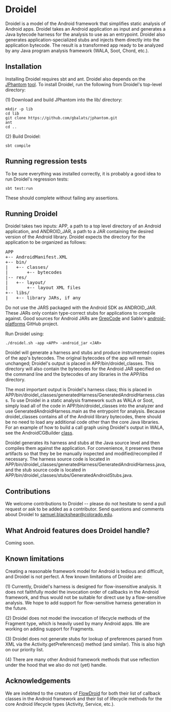 Droidel
=======

Droidel is a model of the Android framework that simplifies static analysis of Android apps. Droidel takes an Android application as input and generates a Java bytecode harness for the analysis to use as an entrypoint. Droidel also generates application-specialized stubs and injects them directly into the application bytecode. The result is a transformed app ready to be analyzed by any Java program analysis framework (WALA, Soot, Chord, etc.).

Installation
------------
Installing Droidel requires sbt and ant. Droidel also depends on the [JPhantom](http://cgi.di.uoa.gr/~smaragd/jphantom-oopsla13.pdf) [tool](https://github.com/gbalats/jphantom). To install Droidel, run the following from Droidel's top-level directory:

(1) Download and build JPhantom into the lib/ directory: 

    mkdir -p lib
    cd lib
    git clone https://github.com/gbalats/jphantom.git
    ant
    cd ..

(2) Build Droidel:

    sbt compile


Running regression tests
------------------------

To be sure everything was installed correctly, it is probably a good idea to run Droidel's regression tests:
   
	sbt test:run

These should complete without failing any assertions.


Running Droidel
--------------

Droidel takes two inputs: APP, a path to a top level directory of an Android application, and ANDROID_JAR, a path to a JAR containing the desired version of the Android library. Droidel expects the directory for the application to be organized as follows:

<pre>
APP
+-- AndroidManifest.XML
+-- bin/
|   +-- classes/
|       +-- bytecodes
|-- res/
|   +-- layout/
|       +-- layout XML files
+-- libs/
|   +-- library JARs, if any
</pre>

Do not use the JARS packaged with the Android SDK as ANDROID_JAR. These JARs only contain type-correct stubs for applications to compile against. Good sources for Android JARs are [GrepCode](http://grepcode.com/project/repository.grepcode.com/java/ext/com.google.android/android/) and Sable's [android-platforms](https://github.com/Sable/android-platforms) GitHub project.

Run Droidel using:

	./droidel.sh -app <APP> -android_jar <JAR>

Droidel will generate a harness and stubs and produce instrumented copies of the app's bytecodes. The original bytecodes of the app will remain unchanged; Droidel's output is placed in APP/bin/droidel_classes. This directory will also contain the bytecodes for the Android JAR specified on the command line and the bytecodes of any libraries in the APP/libs directory.

The most important output is Droidel's harness class; this is placed in APP/bin/droidel_classes/generatedHarness/GeneratedAndroidHarness.class. To use Droidel in a static analysis framework such as WALA or Soot, simply load all of the code in APP/bin/droidel_classes into the analyzer and use GeneratedAndroidHarness.main as the entrypoint for analysis. Because droidel_classes contains all of the Android library bytecodes, there should be no need to load any additional code other than the core Java libraries. For an example of how to build a call graph using Droidel's output in WALA, see the AndroidCGBuilder [class](https://github.com/cuplv/droidel/blob/master/src/main/scala/edu/colorado/droidel/driver/AndroidCGBuilder.scala).

Droidel generates its harness and stubs at the Java source level and then compiles them against the application. For convenience, it preserves these artifacts so that they be be manually inspected and modified/recompiled if necessary. The harness source code is located in APP/bin/droidel_classes/generatedHarness/GeneratedAndroidHarness.java, and the stub source code is located in APP/bin/droidel_classes/stubs/GeneratedAndroidStubs.java.

Contributions
-------------
We welcome contributions to Droidel -- please do not hesitate to send a pull request or ask to be added as a contributor. Send questions and comments about Droidel to samuel.blackshear@colorado.edu.

What Android features does Droidel handle?
------------------------------------------
Coming soon.

Known limitations
-----------------
Creating a reasonable framework model for Android is tedious and difficult, and Droidel is not perfect. A few known limitations of Droidel are:

(1) Currently, Droidel's harness is designed for flow-insensitive analysis. It does not faithfully model the invocation order of callbacks in the Android framework, and thus would not be suitable for direct use by a flow-sensitive analysis. We hope to add support for flow-sensitive harness generation in the future.

(2) Droidel does not model the invocation of lifecycle methods of the Fragment type, which is heavily used by many Android apps. We are working on adding support for Fragments.

(3) Droidel does not generate stubs for lookup of preferences parsed from XML via the Activity.getPreferences() method (and similar). This is also high on our priority list.

(4) There are many other Android framework methods that use reflection under the hood that we also do not (yet) handle.

Acknowledgements
----------------
We are indebted to the creators of [FlowDroid](http://sseblog.ec-spride.de/tools/flowdroid/) for both their list of callback classes in the Android framework and their list of lifecycle methods for the core Android lifecycle types (Activity, Service, etc.).











